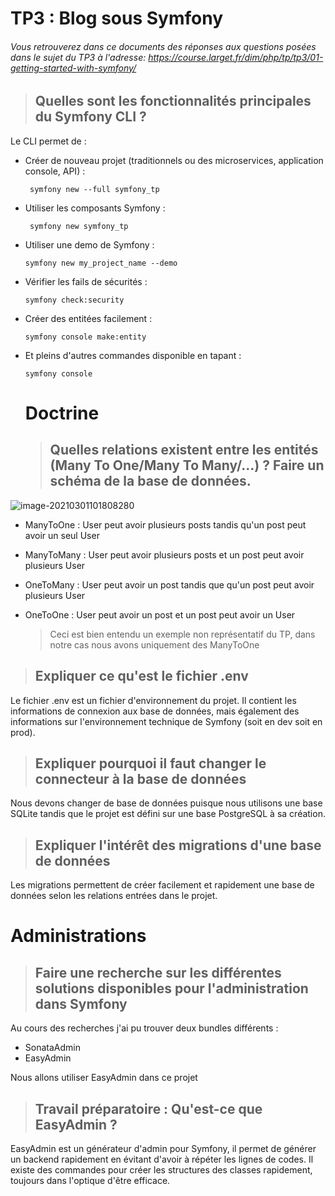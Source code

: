# TP3 : Blog sous Symfony

###### Vous retrouverez dans ce documents des réponses aux questions posées dans le sujet du TP3 à l'adresse: https://course.larget.fr/dim/php/tp/tp3/01-getting-started-with-symfony/

> ## Quelles sont les fonctionnalités principales du Symfony CLI ?

Le CLI permet de :

* Créer de nouveau projet (traditionnels ou des microservices, application console, API) :

  ```
   symfony new --full symfony_tp
  ```

* Utiliser les composants Symfony :

  ```
   symfony new symfony_tp
  ```

* Utiliser une demo de Symfony :

  ```
  symfony new my_project_name --demo
  ```

* Vérifier les fails de sécurités : 

  ```
  symfony check:security
  ```

* Créer des entitées facilement : 

  ```
  symfony console make:entity
  ```

* Et pleins d'autres commandes disponible en tapant : 

  ```
  symfony console
  ```

  

  # Doctrine 

  

  > ## Quelles relations existent entre les entités (Many To One/Many To Many/...) ? Faire un schéma de la base de données.

![image-20210301101808280](C:\Users\Enzo\AppData\Roaming\Typora\typora-user-images\image-20210301101808280.png)

* ManyToOne : User peut avoir plusieurs posts tandis qu'un post peut avoir un seul User 

* ManyToMany : User peut avoir plusieurs posts et un post peut avoir plusieurs User 

* OneToMany : User peut avoir un post tandis que qu'un post peut avoir plusieurs User

* OneToOne : User peut avoir un post et un post peut avoir un User

  > Ceci est bien entendu un exemple non représentatif du TP, dans notre cas nous avons uniquement des ManyToOne



> ## Expliquer ce qu'est le fichier .env

Le fichier .env est un fichier d'environnement du projet. Il contient les informations de connexion aux base de données, mais également des informations sur l'environnement technique de Symfony (soit en dev soit en prod).

> ## Expliquer pourquoi il faut changer le connecteur à la base de données

Nous devons changer de base de données puisque nous utilisons une base SQLite tandis que le projet est défini sur une base PostgreSQL à sa création.

> ## Expliquer l'intérêt des migrations d'une base de données

Les migrations permettent de créer facilement et rapidement une base de données selon les relations entrées dans le projet.



# Administrations

> ## Faire une recherche sur les différentes solutions disponibles pour l'administration dans Symfony

Au cours des recherches j'ai pu trouver deux bundles différents : 

* SonataAdmin
* EasyAdmin

Nous allons utiliser EasyAdmin dans ce projet

> ## Travail préparatoire : Qu'est-ce que EasyAdmin ?

EasyAdmin est un générateur d'admin pour Symfony, il permet de générer un backend rapidement en évitant d'avoir à répéter les lignes de codes. Il existe des commandes pour créer les structures des classes rapidement, toujours dans l'optique d'être efficace.



